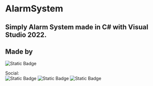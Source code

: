 # AlarmSystem

## Simply Alarm System made in C# with Visual Studio 2022.

## Made by 
![Static Badge](https://img.shields.io/badge/Maksymilian%20Szkorupa-purple?style=for-the-badge&logo=bandsintown&logoColor=white)

Social:
<br />
![Static Badge](https://img.shields.io/badge/SzkorupaSpotify-Green?style=plastic&logo=spotify&logoColor=white) ![Static Badge](https://img.shields.io/badge/Szkorupa-grey?style=plastic&logo=github&logoColor=white) ![Static Badge](https://img.shields.io/badge/Maksymilian%20Szkorupa-blue?style=plastic&logo=linkedin&logoColor=white)


